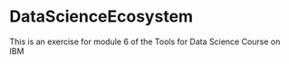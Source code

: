 # DataScienceEcosystem
This is an exercise for module 6 of the Tools for Data Science Course on IBM
